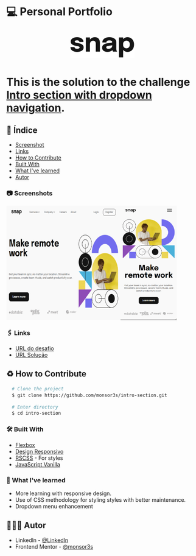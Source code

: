 # 💻 Personal Portfolio

<h1 align="center">
  <img src="./img/logo.svg"/>
<h1>

This is the solution to the challenge [Intro section with dropdown navigation](https://www.frontendmentor.io/challenges/intro-section-with-dropdown-navigation-ryaPetHE5/hub/intro-section-with-dropdown-navigation-VlFD8ZUKMZ).

##  🧵 Índice

  - [Screenshot](#📷-screenshot)
  - [Links](#🖇-links)
  - [How to Contribute](#♻-how-to-contribute)
  - [Built With](#🛠-built-with)
  - [What I've learned](#📝-what-ive-learned)
  - [Autor](#🙋🏻‍♂️-autor) 

### 📷 Screenshots
<div style="display:flex">
  <img src="./img/introDESK.gif" alt="screenDesk" height="300px" width="300px" style="display:flex">
  <img src="./img/introMOBILE.gif" alt="screenDesk" height="300px"  style="display:flex">
</div>


### 🖇 Links

- [URL do desafio](https://www.frontendmentor.io/challenges/intro-section-with-dropdown-navigation-ryaPetHE5/hub/intro-section-with-dropdown-navigation-VlFD8ZUKMZ)
- [URL Solução](https://monsor3s.github.io/intro-section/)

## ♻ How to Contribute
```bash
  # Clone the project
  $ git clone https://github.com/monsor3s/intro-section.git
```
```bash
  # Enter directory
  $ cd intro-section
```

### 🛠 Built With

- [Flexbox](https://developer.mozilla.org/pt-BR/docs/Learn/CSS/CSS_layout/Flexbox)
- [Design Responsivo](https://developer.mozilla.org/pt-BR/docs/Learn/CSS/CSS_layout/Responsive_Design)
- [RSCSS](https://medium.com/stantmob/rscss-styling-your-css-without-losing-your-sanity-36bca30520f1) - For styles
- [JavaScript Vanilla](https://developer.mozilla.org/en-US/docs/Web/javascript)


### 📝 What I've learned

- More learning with responsive design.
- Use of CSS methodology for styling styles with better maintenance.
- Dropdown menu enhancement

##  🙋🏻‍♂️ Autor

- Linkedln - [@Linkedln](https://www.linkedin.com/in/marlon-monsores-380408b2/)
- Frontend Mentor - [@monsor3s](https://www.frontendmentor.io/profile/monsor3s)


